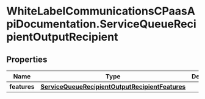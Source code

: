 # WhiteLabelCommunicationsCPaasApiDocumentation.ServiceQueueRecipientOutputRecipient

## Properties

Name | Type | Description | Notes
------------ | ------------- | ------------- | -------------
**features** | [**ServiceQueueRecipientOutputRecipientFeatures**](ServiceQueueRecipientOutputRecipientFeatures.md) |  | [optional] 


